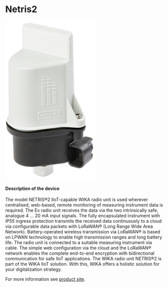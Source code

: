 # Netris2

![Netris2](../../../../assets/Netris2.png)

#### Description of the device

The model NETRIS®2 IIoT-capable WIKA radio unit is used wherever centralised, web-based, remote monitoring of measuring instrument data is required.
The Ex radio unit receives the data via the two intrinsically safe, analogue 4 ... 20 mA input signals. The fully encapsulated instrument with IP55 ingress protection transmits the received data continuously to a cloud via configurable data packets with LoRaWAN® (Long Range Wide Area Network).
Battery-operated wireless transmission via LoRaWAN® is based on LPWAN technology to enable high transmission ranges and long battery life.
The radio unit is connected to a suitable measuring instrument via cable.
The simple web configuration via the cloud and the LoRaWAN® network enables the complete end-to-end encryption with bidirectional communication for safe IIoT applications.
The WIKA radio unit NETRIS®2 is part of the WIKA IIoT solution. With this, WIKA offers a holistic solution for your digitalization strategy.

For more information see [product site](https://www.wika.com/en-en/netris_2.WIKA).
